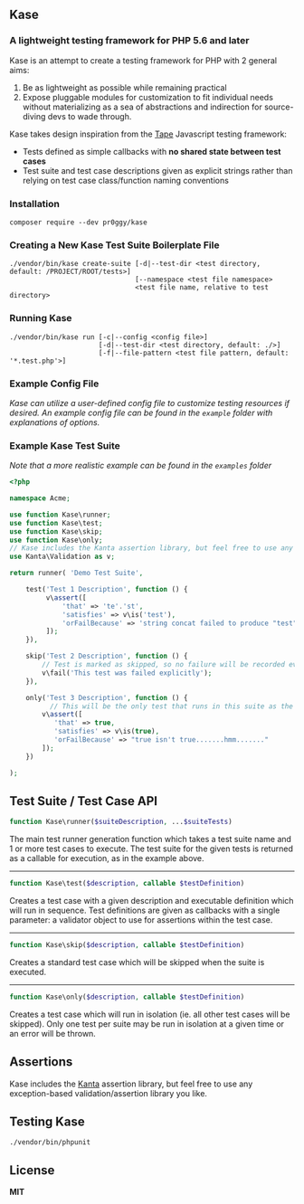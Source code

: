 ## Kase
### A lightweight testing framework for PHP 5.6 and later

Kase is an attempt to create a testing framework for PHP with 2 general aims:

1. Be as lightweight as possible while remaining practical
2. Expose pluggable modules for customization to fit individual needs without materializing as a sea of abstractions and indirection for source-diving devs to wade through.

Kase takes design inspiration from the [Tape](https://github.com/substack/tape) Javascript testing framework:

- Tests defined as simple callbacks with **no shared state between test cases**
- Test suite and test case descriptions given as explicit strings rather than relying on test case class/function naming conventions

### Installation
	composer require --dev pr0ggy/kase

### Creating a New Kase Test Suite Boilerplate File
    ./vendor/bin/kase create-suite [-d|--test-dir <test directory, default: /PROJECT/ROOT/tests>]
                                   [--namespace <test file namespace>
                                   <test file name, relative to test directory>

### Running Kase
	./vendor/bin/kase run [-c|--config <config file>]
                          [-d|--test-dir <test directory, default: ./>]
                          [-f|--file-pattern <test file pattern, default: '*.test.php'>]

### Example Config File
*Kase can utilize a user-defined config file to customize testing resources if desired.  An example config file can be found in the `example` folder with explanations of options.*

### Example Kase Test Suite
*Note that a more realistic example can be found in the `examples` folder*

```php
<?php

namespace Acme;

use function Kase\runner;
use function Kase\test;
use function Kase\skip;
use function Kase\only;
// Kase includes the Kanta assertion library, but feel free to use any exception-based library
use Kanta\Validation as v;

return runner( 'Demo Test Suite',

    test('Test 1 Description', function () {
         v\assert([
             'that' => 'te'.'st',
             'satisfies' => v\is('test'),
             'orFailBecause' => 'string concat failed to produce "test"'
         ]);
    }),

    skip('Test 2 Description', function () {
        // Test is marked as skipped, so no failure will be recorded even though the test fails explicitly
  	    v\fail('This test was failed explicitly');
    }),

    only('Test 3 Description', function () {
    	  // This will be the only test that runs in this suite as the use of 'only' isolates it
        v\assert([
           'that' => true,
           'satisfies' => v\is(true),
           'orFailBecause' => "true isn't true.......hmm......."
        ]);
    })

);
```

## Test Suite / Test Case API

```php
function Kase\runner($suiteDescription, ...$suiteTests)
```
The main test runner generation function which takes a test suite name and 1 or more test cases to execute.  The test suite for the given tests is returned as a callable for execution, as in the example above.

---

```php
function Kase\test($description, callable $testDefinition)
```
Creates a test case with a given description and executable definition which will run in sequence.  Test definitions are given as callbacks with a single parameter: a validator object to use for assertions within the test case.

---

```php
function Kase\skip($description, callable $testDefinition)
```
Creates a standard test case which will be skipped when the suite is executed.

---

```php
function Kase\only($description, callable $testDefinition)
```
Creates a test case which will run in isolation (ie. all other test cases will be skipped).  Only one test per suite may be run in isolation at a given time or an error will be thrown.

## Assertions
Kase includes the [Kanta](https://github.com/pr0ggy/kanta) assertion library, but feel free to use
any exception-based validation/assertion library you like.

## Testing Kase
	./vendor/bin/phpunit

## License
**MIT**
